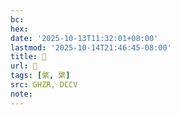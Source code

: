 ```yaml
---
bc:
hex:
date: '2025-10-13T11:32:01+08:00'
lastmod: '2025-10-14T21:46:45-08:00'
title: 󰫝
url: 󰫝
tags: [綮, 綮]
src: GHZR, DCCV
note:
---
```

